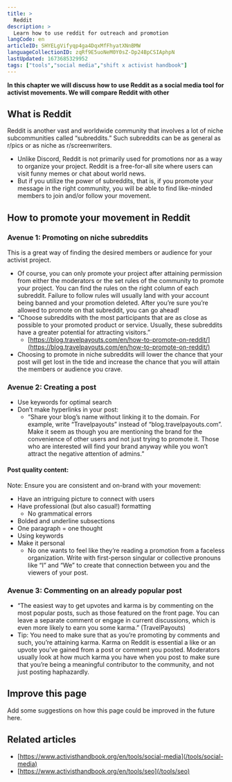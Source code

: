 ```yaml
---
title: >
  Reddit
description: >
  Learn how to use reddit for outreach and promotion
langCode: en
articleID: SHYELgVifyqp4ga4DqxMfFhyatXNnBMW
languageCollectionID: zqRf9E5uoNeM0Y0sZ-Dp24BpCSIAphpN
lastUpdated: 1673685329952
tags: ["tools","social media","shift x activist handbook"]
---
```


**In this chapter we will discuss how to use Reddit as a social media tool for activist movements. We will compare Reddit with other**

## **What is Reddit**

Reddit is another vast and worldwide community that involves a lot of niche subcommunities called “subreddits.” Such subreddits can be as general as r/pics or as niche as r/screenwriters.

-   Unlike Discord, Reddit is not primarily used for promotions nor as a way to organize your project. Reddit is a free-for-all site where users can visit funny memes or chat about world news.
-   But if you utilize the power of subreddits, that is, if you promote your message in the right community, you will be able to find like-minded members to join and/or follow your movement.

## How to promote your movement in Reddit

### Avenue 1: Promoting on niche subreddits

This is a great way of finding the desired members or audience for your activist project.

-   Of course, you can only promote your project after attaining permission from either the moderators or the set rules of the community to promote your project. You can find the rules on the right column of each subreddit. Failure to follow rules will usually land with your account being banned and your promotion deleted. After you’re sure you’re allowed to promote on that subreddit, you can go ahead!
-   “Choose subreddits with the most participants that are as close as possible to your promoted product or service. Usually, these subreddits have a greater potential for attracting visitors.”
    -   [https://blog.travelpayouts.com/en/how-to-promote-on-reddit/](https://blog.travelpayouts.com/en/how-to-promote-on-reddit/)
-   Choosing to promote in niche subreddits will lower the chance that your post will get lost in the tide and increase the chance that you will attain the members or audience you crave.

### Avenue 2: Creating a post

-   Use keywords for optimal search
-   Don’t make hyperlinks in your post:
    -   “Share your blog’s name without linking it to the domain. For example, write “Travelpayouts” instead of “blog.travelpayouts.com”. Make it seem as though you are mentioning the brand for the convenience of other users and not just trying to promote it. Those who are interested will find your brand anyway while you won’t attract the negative attention of admins.”

#### Post quality content:

Note: Ensure you are consistent and on-brand with your movement:

-   Have an intriguing picture to connect with users
-   Have professional (but also casual!) formatting
    -   No grammatical errors
-   Bolded and underline subsections
-   One paragraph = one thought
-   Using keywords
-   Make it personal
    -   No one wants to feel like they’re reading a promotion from a faceless organization. Write with first-person singular or collective pronouns like “I” and “We” to create that connection between you and the viewers of your post.

### Avenue 3: Commenting on an already popular post

-   “The easiest way to get upvotes and karma is by commenting on the most popular posts, such as those featured on the front page. You can leave a separate comment or engage in current discussions, which is even more likely to earn you some karma.” (TravelPayouts)
-   Tip: You need to make sure that as you’re promoting by comments and such, you’re attaining karma. Karma on Reddit is essential a like or an upvote you’ve gained from a post or comment you posted. Moderators usually look at how much karma you have when you post to make sure that you’re being a meaningful contributor to the community, and not just posting haphazardly.

## **Improve this page**

Add some suggestions on how this page could be improved in the future here.

## **Related articles**

-   [https://www.activisthandbook.org/en/tools/social-media](/tools/social-media)
-   [https://www.activisthandbook.org/en/tools/seo](/tools/seo)